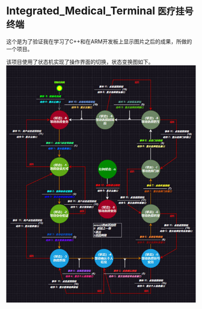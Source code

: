 # Integrated_Medical_Terminal <code>医疗挂号终端</code>
这个是为了验证我在学习了C++和在ARM开发板上显示图片之后的成果，所做的一个项目。

该项目使用了状态机实现了操作界面的切换，状态变换图如下。
![image](readme/state_machine.jpg)


